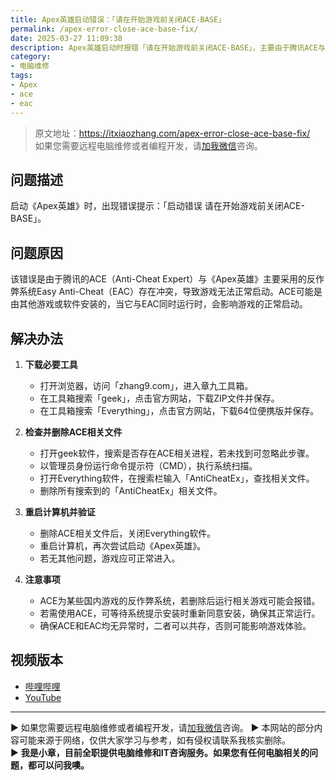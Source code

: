 ```yaml
---
title: Apex英雄启动错误：「请在开始游戏前关闭ACE-BASE」
permalink: /apex-error-close-ace-base-fix/
date: 2025-03-27 11:09:38
description: Apex英雄启动时报错「请在开始游戏前关闭ACE-BASE」，主要由于腾讯ACE与Easy Anti-Cheat（EAC）存在冲突。本文介绍如何使用geek和Everything查找并删除ACE相关文件，从而解决该问题，确保游戏正常运行。
category: 
- 电脑维修
tags:
- Apex
- ace
- eac
---
```


> 原文地址：<https://itxiaozhang.com/apex-error-close-ace-base-fix/>  
> 如果您需要远程电脑维修或者编程开发，请[加我微信](https://itxiaozhang.netlify.app/)咨询。 

## 问题描述  

启动《Apex英雄》时，出现错误提示：「启动错误 请在开始游戏前关闭ACE-BASE」。  

## 问题原因  

该错误是由于腾讯的ACE（Anti-Cheat Expert）与《Apex英雄》主要采用的反作弊系统Easy Anti-Cheat（EAC）存在冲突，导致游戏无法正常启动。ACE可能是由其他游戏或软件安装的，当它与EAC同时运行时，会影响游戏的正常启动。  

## 解决办法  

1. **下载必要工具**  
   - 打开浏览器，访问「zhang9.com」，进入章九工具箱。  
   - 在工具箱搜索「geek」，点击官方网站，下载ZIP文件并保存。  
   - 在工具箱搜索「Everything」，点击官方网站，下载64位便携版并保存。  

2. **检查并删除ACE相关文件**  
   - 打开geek软件，搜索是否存在ACE相关进程，若未找到可忽略此步骤。  
   - 以管理员身份运行命令提示符（CMD），执行系统扫描。  
   - 打开Everything软件，在搜索栏输入「AntiCheatEx」，查找相关文件。  
   - 删除所有搜索到的「AntiCheatEx」相关文件。  

3. **重启计算机并验证**  
   - 删除ACE相关文件后，关闭Everything软件。  
   - 重启计算机，再次尝试启动《Apex英雄》。  
   - 若无其他问题，游戏应可正常进入。  

4. **注意事项**  
   - ACE为某些国内游戏的反作弊系统，若删除后运行相关游戏可能会报错。  
   - 若需使用ACE，可等待系统提示安装时重新同意安装，确保其正常运行。  
   - 确保ACE和EAC均无异常时，二者可以共存，否则可能影响游戏体验。  

## 视频版本

- [哔哩哔哩](https://space.bilibili.com/3546607630944387)
- [YouTube](https://www.youtube.com/@itxiaozhang)

---
▶ 如果您需要远程电脑维修或者编程开发，请[加我微信](https://itxiaozhang.netlify.app/)咨询。 
▶ 本网站的部分内容可能来源于网络，仅供大家学习与参考，如有侵权请联系我核实删除。  
▶ **我是小章，目前全职提供电脑维修和IT咨询服务。如果您有任何电脑相关的问题，都可以问我噢。**  
